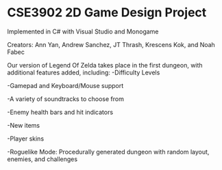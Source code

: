 # CSE3902 2D Game Design Project
Implemented in C# with Visual Studio and Monogame

Creators: Ann Yan, Andrew Sanchez, JT Thrash, Krescens Kok, and Noah Fabec

Our version of Legend Of Zelda takes place in the first dungeon, with additional features added, including:
-Difficulty Levels

-Gamepad and Keyboard/Mouse support

-A variety of soundtracks to choose from

-Enemy health bars and hit indicators

-New items

-Player skins

-Roguelike Mode: Procedurally generated dungeon with random layout, enemies, and challenges


